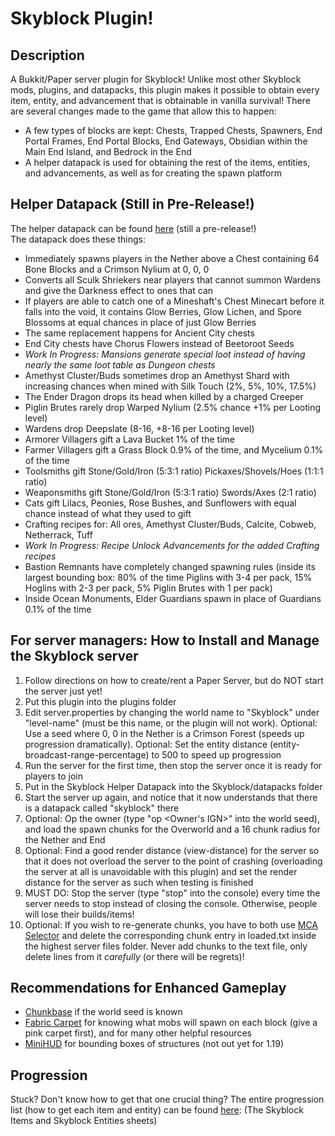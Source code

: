# Skyblock Plugin!
## Description
A Bukkit/Paper server plugin for Skyblock! Unlike most other Skyblock mods, plugins, and datapacks, this plugin makes it possible to obtain every item, entity, and advancement that is obtainable in vanilla survival! There are several changes made to the game that allow this to happen:
* A few types of blocks are kept: Chests, Trapped Chests, Spawners, End Portal Frames, End Portal Blocks, End Gateways, Obsidian within the Main End Island, and Bedrock in the End
* A helper datapack is used for obtaining the rest of the items, entities, and advancements, as well as for creating the spawn platform
## Helper Datapack (Still in Pre-Release!)
The helper datapack can be found [here](https://github.com/Godly000/Skyblock-Helper-Datapack) (still a pre-release!)  
The datapack does these things:
* Immediately spawns players in the Nether above a Chest containing 64 Bone Blocks and a Crimson Nylium at 0, 0, 0
* Converts all Sculk Shriekers near players that cannot summon Wardens and give the Darkness effect to ones that can
* If players are able to catch one of a Mineshaft's Chest Minecart before it falls into the void, it contains Glow Berries, Glow Lichen, and Spore Blossoms at equal chances in place of just Glow Berries
* The same replacement happens for Ancient City chests
* End City chests have Chorus Flowers instead of Beetoroot Seeds
* _Work In Progress: Mansions generate special loot instead of having nearly the same loot table as Dungeon chests_
* Amethyst Cluster/Buds sometimes drop an Amethyst Shard with increasing chances when mined with Silk Touch (2%, 5%, 10%, 17.5%)
* The Ender Dragon drops its head when killed by a charged Creeper
* Piglin Brutes rarely drop Warped Nylium (2.5% chance +1% per Looting level)
* Wardens drop Deepslate (8-16, +8-16 per Looting level)
* Armorer Villagers gift a Lava Bucket 1% of the time
* Farmer Villagers gift a Grass Block 0.9% of the time, and Mycelium 0.1% of the time
* Toolsmiths gift Stone/Gold/Iron (5:3:1 ratio) Pickaxes/Shovels/Hoes (1:1:1 ratio)
* Weaponsmiths gift Stone/Gold/Iron (5:3:1 ratio) Swords/Axes (2:1 ratio)
* Cats gift Lilacs, Peonies, Rose Bushes, and Sunflowers with equal chance instead of what they used to gift
* Crafting recipes for: All ores, Amethyst Cluster/Buds, Calcite, Cobweb, Netherrack, Tuff
* _Work In Progress: Recipe Unlock Advancements for the added Crafting recipes_
* Bastion Remnants have completely changed spawning rules (inside its largest bounding box: 80% of the time Piglins with 3-4 per pack, 15% Hoglins with 2-3 per pack, 5% Piglin Brutes with 1 per pack)
* Inside Ocean Monuments, Elder Guardians spawn in place of Guardians 0.1% of the time
## For server managers: How to Install and Manage the Skyblock server
1. Follow directions on how to create/rent a Paper Server, but do NOT start the server just yet!
2. Put this plugin into the plugins folder
3. Edit server.properties by changing the world name to "Skyblock" under "level-name" (must be this name, or the plugin will not work). Optional: Use a seed where 0, 0 in the Nether is a Crimson Forest (speeds up progression dramatically). Optional: Set the entity distance (entity-broadcast-range-percentage) to 500 to speed up progression
3. Run the server for the first time, then stop the server once it is ready for players to join
4. Put in the Skyblock Helper Datapack into the Skyblock/datapacks folder
5. Start the server up again, and notice that it now understands that there is a datapack called "skyblock" there
6. Optional: Op the owner (type "op <Owner's IGN>" into the world seed), and load the spawn chunks for the Overworld and a 16 chunk radius for the Nether and End
7. Optional: Find a good render distance (view-distance) for the server so that it does not overload the server to the point of crashing (overloading the server at all is unavoidable with this plugin) and set the render distance for the server as such when testing is finished
8. MUST DO: Stop the server (type "stop" into the console) every time the server needs to stop instead of closing the console. Otherwise, people will lose their builds/items!
9. Optional: If you wish to re-generate chunks, you have to both use [MCA Selector](https://github.com/Querz/mcaselector/releases) and delete the corresponding chunk entry in loaded.txt inside the highest server files folder. Never add chunks to the text file, only delete lines from it _carefully_ (or there will be regrets)!
## Recommendations for Enhanced Gameplay
* [Chunkbase](chunkbase.com/apps/seed-map) if the world seed is known
* [Fabric Carpet](https://github.com/gnembon/fabric-carpet/releases) for knowing what mobs will spawn on each block (give a pink carpet first), and for many other helpful resources
* [MiniHUD](https://github.com/maruohon/minihud) for bounding boxes of structures (not out yet for 1.19)

## Progression
Stuck? Don't know how to get that one crucial thing? The entire progression list (how to get each item and entity) can be found [here](https://docs.google.com/spreadsheets/d/1S3jBzfy_PtJhQI_5jFIN3lXBiUEMebt_rT2x5os2MYw/edit#gid=973217780): (The Skyblock Items and Skyblock Entities sheets)
